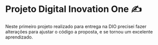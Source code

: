 # Projeto Digital Inovation One ✍️

Neste primeiro projeto realizado para entrega na DIO precisei fazer alterações para ajustar o código a proposta, e se tornou um excelente aprendizado.



